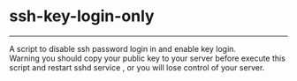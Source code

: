 # ssh-key-login-only
---

A script to disable ssh password login in and enable key login. 
<br/>
Warning you should copy your public key to your server before execute this script 
and restart sshd service ,  or you will lose control of your server.